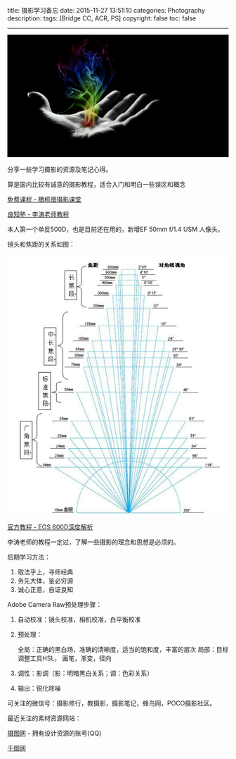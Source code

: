 title: 摄影学习备忘
date: 2015-11-27 13:51:10
categories: Photography
description:
tags: [Bridge CC, ACR, PS]
copyright: false
toc: false

---
![](https://raw.githubusercontent.com/sunblognuke/resources/master/hexo/ps.png)

分享一些学习摄影的资源及笔记心得。

算是国内比较有诚意的摄影教程，适合入门和明白一些误区和概念

[免费课程 - 橄榄图摄影课堂](http://www.ganlantu.com/course/explore/mianfei)

[良知塾 - 李涛老师教程](http://www.liangzhishu.com/)

本人第一个单反500D，也是目前还在用的，新增EF 50mm f/1.4 USM 人像头。

镜头和焦距的关系如图：

![](https://raw.githubusercontent.com/sunblognuke/resources/master/hexo/lens_focus.jpg)

[官方教程 - EOS 600D深度解析](http://www.canon.com.cn/specialsite/eos600d/)

李涛老师的教程一定过，了解一些摄影的理念和思想是必须的。

后期学习方法：

1. 取法乎上，寻师经典
2. 务先大体，鉴必穷源
3. 诚心正意，自证良知

Adobe Camera Raw预处理步骤：

1. 自动校准：镜头校准，相机校准，白平衡校准
2. 预处理：

	全局：正确的黑白场，准确的清晰度，适当的饱和度，丰富的层次
	局部：目标调整工具HSL， 画笔，渐变，径向

3. 调性：影调（影：明暗黑白关系；调：色彩关系）
4. 输出：锐化除噪


可关注的微信号：摄影修行，教摄影，摄影笔记，蜂鸟网，POCO摄影社区。

最近关注的素材资源网站：

[摄图网](http://699pic.com/) - 拥有设计资源的账号(QQ)

[千图网](http://www.58pic.com/)
